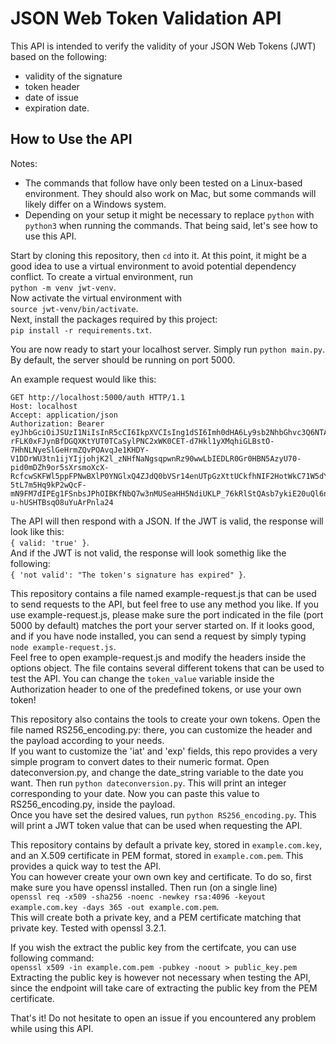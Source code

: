 # JSON Web Token Validation API

This API is intended to verify the validity of your JSON Web Tokens (JWT) based on the following:
- validity of the signature
- token header
- date of issue
- expiration date.

## How to Use the API

Notes:
- The commands that follow have only been tested on a Linux-based environment. They should also work on Mac, but some commands will likely differ on a Windows system.
- Depending on your setup it might be necessary to replace `python` with `python3` when running the commands.
That being said, let's see how to use this API.

Start by cloning this repository, then `cd` into it. At this point, it might be a good idea to use a virtual environment to avoid potential dependency conflict. To create a virtual environment, run  
`python -m venv jwt-venv`.  
Now activate the virtual environment with  
`source jwt-venv/bin/activate`.  
Next, install the packages required by this project:  
`pip install -r requirements.txt`.

You are now ready to start your localhost server. Simply run `python main.py`. By default, the server should be running on port 5000.

An example request would like this:  
```
GET http://localhost:5000/auth HTTP/1.1
Host: localhost
Accept: application/json
Authorization: Bearer eyJhbGciOiJSUzI1NiIsInR5cCI6IkpXVCIsIng1dSI6Imh0dHA6Ly9sb2NhbGhvc3Q6NTAwMC9jZXJ0LnBlbSJ9.eyJzdWIiOiIxMjM0NTY3ODkwIiwibmFtZSI6IkpvaG4gRG9lIiwiaWF0IjoxNTE2MjM5MDIyLCJleHAiOjE3MzMyNjMyMDB9.VwThyTU9_H0VO8HVSFzQsU0ZHqKTdd2EMMRu7zEJSDxVMj4Ghlt2QYFvyvbxQcIKuLHRKi4u6Zcu3HxvFNOY4p-rFLK0xFJynBfDGQXKtYUT0TCaSylPNC2xWK0CET-d7Hkl1yXMqhiGLBstO-7HhNLNyeSlGeHrmZQvPOAvqJe1KHDY-V1DDrWU3tn1ijYIjjohjK2l_zNHfNaNgsqpwnRz90wwLbIEDLR0Gr0HBN5AzyU70-pid0mDZh9or5sXrsmoXcX-RcfcwSKFWl5ppFPNwBXlP0YNGlxQ4ZJdQ0bVSr14enUTpGzXttUCkfhNIF2HotWkC71W5dYDQmmAAAZwRdoG2DW506CPOZL8-5tL7m5Hq9kP2wQcF-mN9FM7dIPEg1FSnbsJPhOIBKfNbQ7w3nMUSeaHH5NdiUKLP_76kRlStQAsb7ykiE20uQl6n1guM8cBFupnQVo8vkNC7fZ1S7vqjqHbosGJ6lcfl7ybVEJsFqb6RdW3GehSylfsZYLAMlHB3EvB9sBwmUjTLPyINBm2i3fVQtVqfxITK6PusDvrCfVtWBVO6wYeYN1PmJFTjQ0FH6wtGxw9MoIqIGGvupfYYIMGB6u93YM6f9N9WboLDCsnLrAYb7igg45nHQzCxMpBHZu0eatqBcM-u-hUSHTBsqO8uYuArPnla24
```

The API will then respond with a JSON. If the JWT is valid, the response will look like this:  
`{ valid: 'true' }`.  
And if the JWT is not valid, the response will look somethig like the following:  
`{ 'not valid': "The token's signature has expired" }`.

This repository contains a file named example-request.js that can be used to send requests to the API, but feel free to use any method you like. If you use example-request.js, please make sure the port indicated in the file (port 5000 by default) matches the port your server started on. If it looks good, and if you have node installed, you can send a request by simply typing  
`node example-request.js`.  
Feel free to open example-request.js and modify the headers inside the options object. The file contains several different tokens that can be used to test the API. You can change the `token_value` variable inside the Authorization header to one of the predefined tokens, or use your own token!

This repository also contains the tools to create your own tokens. Open the file named RS256_encoding.py: there, you can customize the header and the payload according to your needs.  
If you want to customize the 'iat' and 'exp' fields, this repo provides a very simple program to convert dates to their numeric format. Open dateconversion.py, and change the date_string variable to the date you want. Then run `python dateconversion.py`. This will print an integer corresponding to your date. Now you can paste this value to RS256_encoding.py, inside the payload.  
Once you have set the desired values, run `python RS256_encoding.py`. This will print a JWT token value that can be used when requesting the API.

This repository contains by default a private key, stored in `example.com.key`, and an X.509 certificate in PEM format, stored in `example.com.pem`. This provides a quick way to test the API.  
You can however create your own own key and certificate. To do so, first make sure you have openssl installed. Then run (on a single line)  
`openssl req -x509 -sha256 -noenc -newkey rsa:4096 -keyout example.com.key -days 365 -out example.com.pem`.  
This will create both a private key, and a PEM certificate matching that private key. Tested with openssl 3.2.1.

If you wish the extract the public key from the certifcate, you can use following command:  
`openssl x509 -in example.com.pem -pubkey -noout > public_key.pem`  
Extracting the public key is however not necessary when testing the API, since the endpoint will take care of extracting the public key from the PEM certificate.

That's it! Do not hesitate to open an issue if you encountered any problem while using this API.
